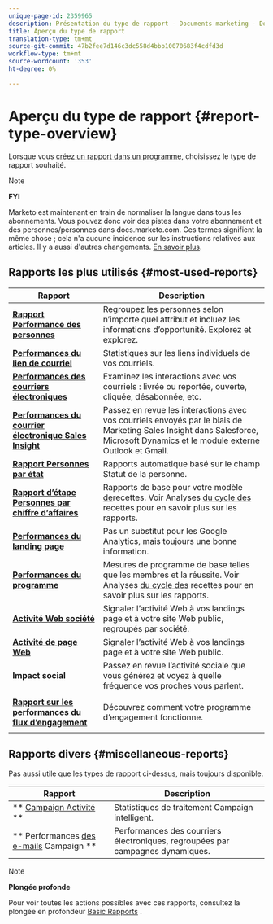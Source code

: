 ```yaml
---
unique-page-id: 2359965
description: Présentation du type de rapport - Documents marketing - Documentation du produit
title: Aperçu du type de rapport
translation-type: tm+mt
source-git-commit: 47b2fee7d146c3dc558d4bbb10070683f4cdfd3d
workflow-type: tm+mt
source-wordcount: '353'
ht-degree: 0%

---
```



# Aperçu du type de rapport {#report-type-overview}

Lorsque vous [créez un rapport dans un programme](../../../../product-docs/reporting/basic-reporting/creating-reports/create-a-report-in-a-program.md), choisissez le type de rapport souhaité.

>[!NOTE]
>
>**FYI**
>
>Marketo est maintenant en train de normaliser la langue dans tous les abonnements. Vous pouvez donc voir des pistes dans votre abonnement et des personnes/personnes dans docs.marketo.com. Ces termes signifient la même chose ; cela n&#39;a aucune incidence sur les instructions relatives aux articles. Il y a aussi d&#39;autres changements. [En savoir plus](http://docs.marketo.com/display/DOCS/Updates+to+Marketo+Terminology).

## Rapports les plus utilisés {#most-used-reports}

<table> 
 <thead> 
  <tr> 
   <th>Rapport</th> 
   <th>Description</th> 
  </tr> 
 </thead> 
 <tbody> 
  <tr> 
   <td><strong>  <a href="people-performance-report.md">Rapport Performance des personnes</a>  </strong></td> 
   <td>Regroupez les personnes selon n’importe quel attribut et incluez les informations d’opportunité. Explorez et explorez.</td> 
  </tr> 
  <tr> 
   <td><strong>  <a href="../../../../product-docs/email-marketing/email-programs/email-program-data/email-link-performance-report.md">Performances du lien de courriel</a>  </strong></td> 
   <td>Statistiques sur les liens individuels de vos courriels.</td> 
  </tr> 
  <tr> 
   <td><strong>  <a href="../../../../product-docs/email-marketing/email-programs/email-program-data/email-performance-report.md">Performances des courriers électroniques</a>  </strong></td> 
   <td>Examinez les interactions avec vos courriels : livrée ou reportée, ouverte, cliquée, désabonnée, etc.</td> 
  </tr> 
  <tr> 
   <td><strong>  <a href="../../../../product-docs/marketo-sales-insight/msi-for-salesforce/features/performance-reports/sales-insight-email-performance-report.md">Performances du courrier électronique Sales Insight</a>  </strong></td> 
   <td>Passez en revue les interactions avec vos courriels envoyés par le biais de Marketing Sales Insight dans Salesforce, Microsoft Dynamics et le module externe Outlook et Gmail.</td> 
  </tr> 
  <tr> 
   <td><strong>  <a href="people-by-status-report.md">Rapport Personnes par état</a>  </strong></td> 
   <td>Rapports automatique basé sur le champ Statut de la personne.</td> 
  </tr> 
  <tr> 
   <td><strong>  <a href="../../../../product-docs/reporting/revenue-cycle-analytics/revenue-tools/people-by-revenue-stage-report.md">Rapport d’étape Personnes par chiffre d’affaires</a>  </strong></td> 
   <td>Rapports de base pour votre modèle <a href="http://docs.marketo.com/display/docs/revenue+cycle+analytics">de</a>recettes. Voir Analyses <a href="http://docs.marketo.com/display/docs/revenue+cycle+analytics">du cycle des</a> recettes pour en savoir plus sur les rapports.</td> 
  </tr> 
  <tr> 
   <td><strong>  <a href="../../../../product-docs/demand-generation/landing-pages/understanding-landing-pages/landing-page-performance-report.md">Performances du landing page</a>  </strong></td> 
   <td>Pas un substitut pour les Google Analytics, mais toujours une bonne information.</td> 
  </tr> 
  <tr> 
   <td><strong>  <a href="../../../../product-docs/core-marketo-concepts/programs/program-performance-report/create-a-program-performance-report.md">Performances du programme</a>  </strong></td> 
   <td>Mesures de programme de base telles que les membres et la réussite. Voir Analyses <a href="http://docs.marketo.com/display/docs/revenue+cycle+analytics">du cycle des</a> recettes pour en savoir plus sur les rapports.</td> 
  </tr> 
  <tr> 
   <td><strong>  <a href="company-web-activity-report.md">Activité Web société</a>  </strong></td> 
   <td>Signaler l’activité Web à vos landings page et à votre site Web public, regroupés par société.</td> 
  </tr> 
  <tr> 
   <td><strong>  <a href="web-page-activity-report.md">Activité de page Web</a>  </strong></td> 
   <td>Signaler l’activité Web à vos landings page et à votre site Web public.</td> 
  </tr> 
  <tr> 
   <td><strong>Impact social</strong></td> 
   <td>Passez en revue l’activité sociale que vous générez et voyez à quelle fréquence vos proches vous parlent.</td> 
  </tr> 
  <tr> 
   <td><strong> <a href="../../../../product-docs/email-marketing/drip-nurturing/reports-and-notifications/engagement-stream-performance-report.md">Rapport sur les performances du flux d’engagement</a> </strong></td> 
   <td><p>Découvrez comment votre programme <a href="http://docs.marketo.com/display/docs/drip+nurturing"></a> d’engagement fonctionne.</p></td> 
  </tr> 
 </tbody> 
</table>

## Rapports divers {#miscellaneous-reports}

Pas aussi utile que les types de rapport ci-dessus, mais toujours disponible.

| Rapport | Description |
|---|---|
| ** [Campaign Activité](campaign-activity-report.md) ** | Statistiques de traitement Campaign intelligent. |
| ** Performances [des e-mails](campaign-email-performance-report.md) Campaign ** | Performances des courriers électroniques, regroupées par campagnes dynamiques. |

>[!NOTE]
>
>**Plongée profonde**
>
>Pour voir toutes les actions possibles avec ces rapports, consultez la plongée en profondeur [Basic Rapports](http://docs.marketo.com/display/docs/basic+reporting) .

